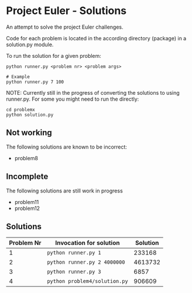 Project Euler - Solutions
=========================
An attempt to solve the project Euler challenges.

Code for each problem is located in the according directory (package)
in a solution.py module.

To run the solution for a given problem:
```
python runner.py <problem nr> <problem args>

# Example
python runner.py 7 100
```

NOTE: Currently still in the progress of converting the solutions to using
runner.py. For some you might need to run the directly:
```
cd problemx
python solution.py
```

Not working
-----------
The following solutions are known to be incorrect:
- problem8

Incomplete
----------
The following solutions are still work in progress
- problem11
- problem12

Solutions
----------
Problem Nr | Invocation for solution       | Solution
-----------|-------------------------------|-----------
1          | `python runner.py 1`          | 233168
2          | `python runner.py 2 4000000`  | 4613732
3          | `python runner.py 3`          | 6857
4          | `python problem4/solution.py` | 906609

